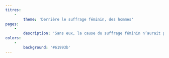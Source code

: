 ```yaml
---
titres:
    -
        theme: 'Derrière le suffrage féminin, des hommes'
pages:
    -
        description: 'Sans eux, la cause du suffrage féminin n’aurait probablement jamais été portée dans l’arène politique. Eux, ce sont les députés qui ont déposé des motions au Grand Conseil pour accorder des droits politiques aux femmes. Le premier est Peter von Roten, en 1945 ; il essuie néanmoins un échec. 20 ans plus tard, François Couchepin relance le sujet et dépose, le 31 janvier 1966, une motion co-signée par Charles Cleusix, Charles-Marie Crittin, Charly Gaillard, Roger Marin et Jean Vogt. L’entrée en matière est acceptée en septembre 1967. Les députés convaincus, il s’agit désormais de persuader les citoyens. Des hommes se mobilisent en faveur du oui, à l’instar du journaliste Hermann Pellegrini, qui prend la tête de l’Association valaisanne pour le suffrage féminin en 1969. Grâce au travail de ces hommes et de ces femmes engagé·e·s, 26''263 Valaisans glissent un « OUI » dans l’urne le 12 avril 1970. Ils accordent de fait, les droits politiques aux femmes.'
colors:
    -
        background: '#61993b'
---
```


